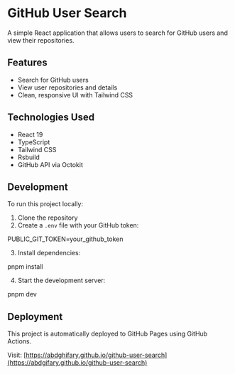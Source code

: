 # GitHub User Search

A simple React application that allows users to search for GitHub users and view their repositories.

## Features

- Search for GitHub users
- View user repositories and details
- Clean, responsive UI with Tailwind CSS

## Technologies Used

- React 19
- TypeScript
- Tailwind CSS
- Rsbuild
- GitHub API via Octokit

## Development

To run this project locally:

1. Clone the repository
2. Create a `.env` file with your GitHub token:

PUBLIC_GIT_TOKEN=your_github_token

3. Install dependencies:

pnpm install

4. Start the development server:

pnpm dev

## Deployment

This project is automatically deployed to GitHub Pages using GitHub Actions.

Visit: [https://abdghifary.github.io/github-user-search](https://abdgifary.github.io/github-user-search)
